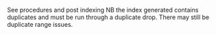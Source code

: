 See procedures and post indexing
NB the index generated contains duplicates and must be run through a duplicate drop.
There may still be duplicate range issues.
